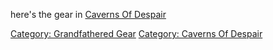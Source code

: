 here's the gear in [Caverns Of
Despair](:Category:Caverns_Of_Despair "wikilink")

[Category: Grandfathered Gear](Category:_Grandfathered_Gear "wikilink")
[Category: Caverns Of Despair](Category:_Caverns_Of_Despair "wikilink")
